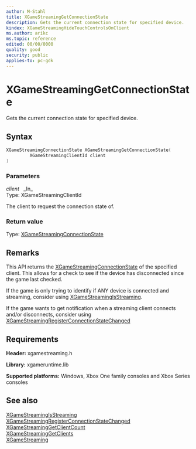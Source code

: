 ```yaml
---
author: M-Stahl
title: XGameStreamingGetConnectionState
description: Gets the current connection state for specified device.
kindex: XGameStreamingHideTouchControlsOnClient
ms.author: arikc
ms.topic: reference
edited: 00/00/0000
quality: good
security: public
applies-to: pc-gdk
---
```


# XGameStreamingGetConnectionState  

Gets the current connection state for specified device.
   

## Syntax  
  
```cpp
XGameStreamingConnectionState XGameStreamingGetConnectionState(  
         XGameStreamingClientId client  
)  
```  
  
### Parameters  
  
*client* &nbsp;&nbsp;\_In\_  
Type: XGameStreamingClientId  
  
The client to request the connection state of.
  
  
### Return value

Type: [XGameStreamingConnectionState](../enums/xgamestreamingconnectionstate.md)  
  

## Remarks

This API returns the [XGameStreamingConnectionState](../enums/xgamestreamingconnectionstate.md) of the specified client.   This allows for a check to see if the device has disconnected since the game last checked.

If the game is only trying to identify if ANY device is connected and streaming, consider using [XGameStreamingIsStreaming](xgamestreamingisstreaming.md).

If the game wants to get notification when a streaming client connects and/or disconnects, consider using [XGameStreamingRegisterConnectionStateChanged](xgamestreamingregisterconnectionstatechanged.md)


## Requirements

**Header:** xgamestreaming.h
  
**Library:** xgameruntime.lib
  
**Supported platforms:** Windows, Xbox One family consoles and Xbox Series consoles  
  
## See also  
[XGameStreamingIsStreaming](xgamestreamingisstreaming.md)  
[XGameStreamingRegisterConnectionStateChanged](xgamestreamingregisterconnectionstatechanged.md)  
[XGameStreamingGetClientCount](xgamestreaminggetclientcount.md)  
[XGameStreamingGetClients](xgamestreaminggetclients.md)  
[XGameStreaming](../xgamestreaming_members.md)  